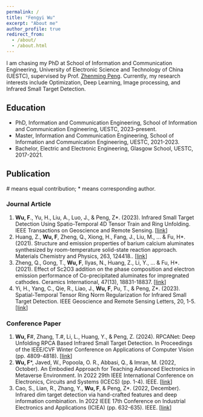```yaml
---
permalink: /
title: "Fengyi Wu"
excerpt: "About me"
author_profile: true
redirect_from: 
  - /about/
  - /about.html
---
```


I am chasing my PhD at School of Information and Communication Engineering, University of Electronic Science and Technology of China (UESTC), supervised by Prof. [Zhenming Peng]([https://faculty.uestc.edu.cn/cvmi/zh_CN/index.htm](https://idiplab.uestc.cn/queryNews?htmlid=1545286321065)). Currently, my research interests include Optimization, Deep Learning, Image processing, and Infrared Small Target Detection.

## Education
- PhD, Information and Communication Engineering, School of Information and Communication Engineering, UESTC, 2023-present.
- Master, Information and Communication Engineering, School of Information and Communication Engineering, UESTC, 2021-2023.
- Bachelor, Electric and Electronic Engineering, Glasgow School, UESTC, 2017-2021.

## Publication
\# means equal contribution; * means corresponding author.
### Journal Article
1. **Wu, F**., Yu, H., Liu, A., Luo, J., & Peng, Z*. (2023). Infrared Small Target Detection Using Spatio-Temporal 4D Tensor Train and Ring Unfolding. IEEE Transactions on Geoscience and Remote Sensing. [[link](https://ieeexplore.ieee.org/abstract/document/10156866)]
2. Huang, Z., **Wu, F**, Zheng, Q., Xiong, H., Fang, J., Liu, M., ... & Fu, H*. (2021). Structure and emission properties of barium calcium aluminates synthesized by room-temperature solid-state reaction approach. Materials Chemistry and Physics, 263, 124418.. [[link](https://www.sciencedirect.com/science/article/pii/S0254058421002017)]
3. Zheng, Q., Gong, T., **Wu, F**, Ilyas, N., Huang, Z., Li, Y., ... & Fu, H*. (2021). Effect of Sc2O3 addition on the phase composition and electron emission performance of Co-precipitated aluminates for impregnated cathodes. Ceramics International, 47(13), 18831-18837. [[link](https://www.sciencedirect.com/science/article/pii/S0272884221009111)]
4. Yi, H., Yang, C., Qie, R., Liao, J., **Wu, F**, Pu, T., & Peng, Z*. (2023). Spatial-Temporal Tensor Ring Norm Regularization for Infrared Small Target Detection. IEEE Geoscience and Remote Sensing Letters, 20, 1-5. [[link](https://www.mdpi.com/2072-4292/14/21/5527/htm)]

### Conference Paper
1. **Wu, F**#, Zhang, T.#, Li, L., Huang, Y., & Peng, Z. (2024). RPCANet: Deep Unfolding RPCA Based Infrared Small Target Detection. In Proceedings of the IEEE/CVF Winter Conference on Applications of Computer Vision (pp. 4809-4818). [[link](https://openaccess.thecvf.com/content/WACV2024/html/Wu_RPCANet_Deep_Unfolding_RPCA_Based_Infrared_Small_Target_Detection_WACV_2024_paper.html)]
2. **Wu, F***, Javed, W., Popoola, O. R., Abbasi, Q., & Imran, M. (2022, October). An Embodied Approach for Teaching Advanced Electronics in Metaverse Environment. In 2022 29th IEEE International Conference on Electronics, Circuits and Systems (ICECS) (pp. 1-4). IEEE. [[link](https://ieeexplore.ieee.org/abstract/document/9970782)]
3. Cao, S., Lian, R., Zhang, Y., **Wu, F**, & Peng, Z*. (2022, December). Infrared dim target detection via hand-crafted features and deep information combination. In 2022 IEEE 17th Conference on Industrial Electronics and Applications (ICIEA) (pp. 632-635). IEEE. [[link](https://ieeexplore.ieee.org/abstract/document/10005893)]
